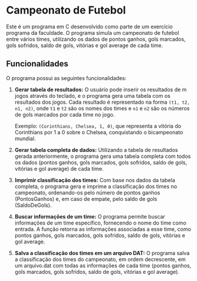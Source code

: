 # Campeonato de Futebol

Este é um programa em C desenvolvido como parte de um exercício programa da faculdade. O programa simula um campeonato de futebol entre vários times, utilizando os dados de pontos ganhos, gols marcados, gols sofridos, saldo de gols, vitórias e gol average de cada time.

## Funcionalidades

O programa possui as seguintes funcionalidades:

1. **Gerar tabela de resultados:** O usuário pode inserir os resultados de m jogos através do teclado, e o programa gera uma tabela com os resultados dos jogos. Cada resultado é representado na forma `(t1, t2, n1, n2)`, onde `t1` e `t2` são os nomes dos times e `n1` e `n2` são os números de gols marcados por cada time no jogo.

   Exemplo: `(Corinthians, Chelsea, 1, 0)`, que representa a vitória do Corinthians por 1 a 0 sobre o Chelsea, conquistando o bicampeonato mundial.

2. **Gerar tabela completa de dados:** Utilizando a tabela de resultados gerada anteriormente, o programa gera uma tabela completa com todos os dados (pontos ganhos, gols marcados, gols sofridos, saldo de gols, vitórias e gol average) de cada time.

3. **Imprimir classificação dos times:** Com base nos dados da tabela completa, o programa gera e imprime a classificação dos times no campeonato, ordenando-os pelo número de pontos ganhos (PontosGanhos) e, em caso de empate, pelo saldo de gols (SaldoDeGols).

4. **Buscar informações de um time:** O programa permite buscar informações de um time específico, fornecendo o nome do time como entrada. A função retorna as informações associadas a esse time, como pontos ganhos, gols marcados, gols sofridos, saldo de gols, vitórias e gol average.

5. **Salva a classificação dos times em um arquivo DAT:** O programa salva a classificação dos times do campeonato, em ordem decrescente, em um arquivo.dat com todas as informações de cada time (pontos ganhos, gols marcados, gols sofridos, saldo de gols, vitórias e gol average).
